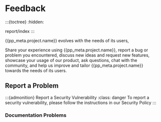 # Feedback
:::{toctree}
:hidden:

report/index
:::


{{pp_meta.project.name}} evolves with the needs of its users,

Share your experience using {{pp_meta.project.name}},
report a bug or problem you encountered, discuss new ideas and request new features,
showcase your usage of our product, ask questions, chat with the community,
and help us improve and tailor {{pp_meta.project.name}} towards the needs of its users.



## Report a Problem
:::{admonition} Report a Security Vulnerability
:class: danger
To report a security vulnerability, please follow the instructions in our Security Policy
:::



### Documentation Problems
